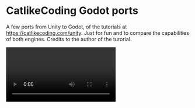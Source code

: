 # CatlikeCoding Godot ports

A few ports from Unity to Godot, of the tutorials at https://catlikecoding.com/unity. Just for fun and to compare the capabilities of both engines. Credits to the author of the turorial.

![math-world-video](./docs/math_world.mp4)
